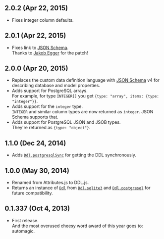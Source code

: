 ## 2.0.2 (Apr 22, 2015)
- Fixes integer column defaults.

## 2.0.1 (Apr 22, 2015)
- Fixes link to [JSON Schema][jsonschema].  
  Thanks to [Jakob Egger](http://eggerapps.at/) for the patch!

## 2.0.0 (Apr 20, 2015)
- Replaces the custom data definition language with [JSON Schema][jsonschema] v4
  for describing database and model properties.
- Adds support for PostgreSQL arrays.  
  For example, for type `INTEGER[]` you get
  `{type: "array", items: {type: "integer"}}`.
- Adds support for the `integer` type.  
  `INTEGER` and similar column types are now returned as `integer`. JSON Schema
  supports that.
- Adds support for PostgreSQL JSON and JSOB types.  
  They're returned as `{type: "object"}`.

[jsonschema]: http://json-schema.org

## 1.1.0 (Dec 24, 2014)
- Adds [`Ddl.postgresqlSync`][] for getting the DDL synchronously.

[`Ddl.postgresqlSync`]: https://github.com/moll/js-ddl/blob/master/doc/API.md#Ddl.postgresqlSync

## 1.0.0 (May 30, 2014)
- Renamed from Attributes.js to DDL.js.
- Returns an instance of [`Ddl`][] from [`Ddl.sqlite3`][] and
  [`Ddl.postgresql`][] for future compatibility.

[`Ddl`]: https://github.com/moll/js-ddl/blob/master/doc/API.md#Ddl
[`Ddl.postgresql`]: https://github.com/moll/js-ddl/blob/master/doc/API.md#Ddl.postgresql
[`Ddl.sqlite3`]: https://github.com/moll/js-ddl/blob/master/doc/API.md#Ddl.sqlite3

## 0.1.337 (Oct 4, 2013)
- First release.  
  And the most overused cheesy word award of this year goes to: automagic.
